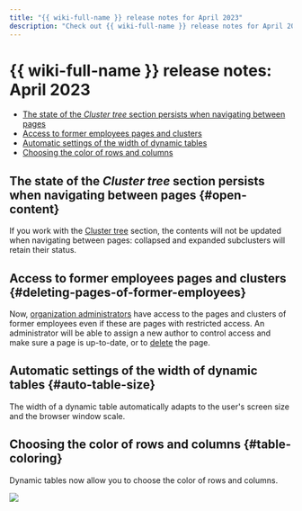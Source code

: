 ```yaml
---
title: "{{ wiki-full-name }} release notes for April 2023"
description: "Check out {{ wiki-full-name }} release notes for April 2023."
---
```


# {{ wiki-full-name }} release notes: April 2023

* [The state of the _Cluster tree_ section persists when navigating between pages](#open-content)
* [Access to former employees pages and clusters](#deleting-pages-of-former-employees)
* [Automatic settings of the width of dynamic tables](#auto-table-size)
* [Choosing the color of rows and columns](#table-coloring)

## The state of the _Cluster tree_ section persists when navigating between pages {#open-content}

If you work with the [Cluster tree](../cluster-overview.md#toc) section, the contents will not be updated when navigating between pages: collapsed and expanded subclusters will retain their status.


## Access to former employees pages and clusters {#deleting-pages-of-former-employees}

Now, [organization administrators](../../organization/security/index.md#service-roles) have access to the pages and clusters of former employees even if these are pages with restricted access. An administrator will be able to assign a new author to control access and make sure a page is up-to-date, or to [delete](../delete-page.md) the page.


## Automatic settings of the width of dynamic tables {#auto-table-size}

The width of a dynamic table automatically adapts to the user's screen size and the browser window scale.

## Choosing the color of rows and columns {#table-coloring}

Dynamic tables now allow you to choose the color of rows and columns.

![](../../_assets/wiki/table-coloring.png)